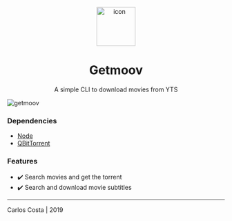 <p align="center">
  <img
    alt="icon"
    width="90"
    src="https://i.imgur.com/WUw3eQK.png"
  />
</p>

<h1 align="center">
  Getmoov
</h1>

<p align="center">
  A simple CLI to download movies from YTS
</p>

<img
  alt="getmoov"
  src="https://i.imgur.com/FtAMMHM.png"
/>

### Dependencies

- [Node](https://github.com/nvm-sh/nvm)
- [QBitTorrent](https://www.qbittorrent.org/download.php)

### Features

  - :heavy_check_mark: Search movies and get the torrent
  - :heavy_check_mark: Search and download movie subtitles

---

Carlos Costa | 2019
